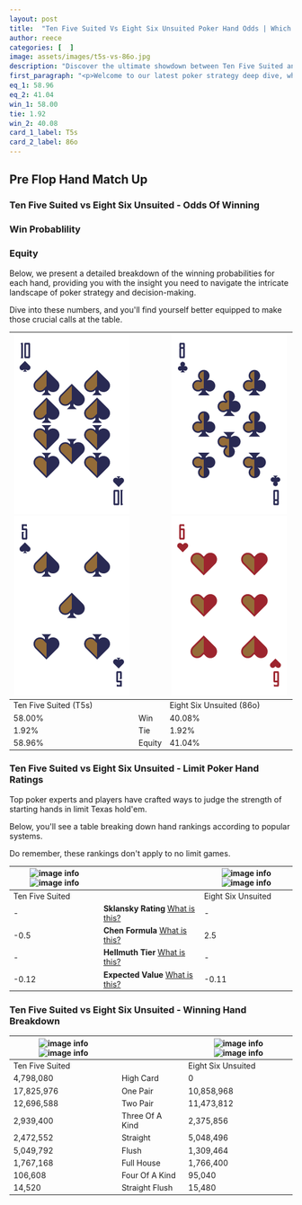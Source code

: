 ```yaml
---
layout: post
title:  "Ten Five Suited Vs Eight Six Unsuited Poker Hand Odds | Which Is The Better Hand In Poker? A Complete Guide"
author: reece
categories: [  ]
image: assets/images/t5s-vs-86o.jpg
description: "Discover the ultimate showdown between Ten Five Suited and Eight Six Unsuited in poker! Uncover the odds, strategies, and scenarios where one hand triumphs over the other. Get ready to up your poker game with this thrilling analysis."
first_paragraph: "<p>Welcome to our latest poker strategy deep dive, where we're pitting two distinct hands against each other in a high-stakes showdown: Ten Five Suited vs Eight Six Unsuited.</p><p>In the dynamic world of poker, every decision counts, and knowing which hand holds the upper hand is key to your success at the table.</p><p>In this article, we'll dissect these two hands, explore the scenarios where one dominates the other, and equip you with the knowledge to make strategic choices that can tip the odds in your favor.</p><p>Get ready to unravel the intriguing dynamics of these poker hands and elevate your game to new heights.</p>"
eq_1: 58.96
eq_2: 41.04
win_1: 58.00
tie: 1.92
win_2: 40.08
card_1_label: T5s
card_2_label: 86o
---
```




[comment]: # (sp0)

## Pre Flop Hand Match Up

<div class="table hand-ratings" markdown="1"> 



### Ten Five Suited vs Eight Six Unsuited - Odds Of Winning


  
<div class="row graphs"> 
<div class="col-lg-6">
    <h3>Win Probablility</h3>
    <canvas id="WinChart"></canvas>
</div>
<div class="col-lg-6">
    <h3>Equity</h3>
    <canvas id="EquityChart"></canvas>
</div>
</div>

  Below, we present a detailed breakdown of the winning probabilities for each hand, providing you with the insight you need to navigate the intricate landscape of poker strategy and decision-making. 

Dive into these numbers, and you'll find yourself better equipped to make those crucial calls at the table.


    
| ![image info](assets/images/hand1/t.png) ![image info](assets/images/hand1/5.png) |  | ![image info](assets/images/hand2/8.png) ![image info](assets/images/hand2/6o.png) |
| -------- | -------- | -------- |
| Ten Five Suited (T5s) |  | Eight Six Unsuited (86o) |
| 58.00% | Win | 40.08% |
| 1.92% | Tie | 1.92% |
| 58.96% | Equity | 41.04% |




[comment]: # (sp1)



### Ten Five Suited vs Eight Six Unsuited - Limit Poker Hand Ratings

Top poker experts and players have crafted ways to judge the strength of starting hands in limit Texas hold'em. 

Below, you'll see a table breaking down hand rankings according to popular systems. 

Do remember, these rankings don't apply to no limit games.


    
| ![image info](https://www.riverpairs.com/assets/images/hand1/t.png) ![image info](https://www.riverpairs.com/assets/images/hand1/5.png) |  | ![image info](https://www.riverpairs.com/assets/images/hand2/8.png) ![image info](https://www.riverpairs.com/assets/images/hand2/6o.png) |
| -------- | -------- | -------- |
| Ten Five Suited |  | Eight Six Unsuited |
| - | **Sklansky Rating** [What is this?](/sklansky-rating-explained) | - |
| -0.5 | **Chen Formula** [What is this?](/chen-formula-explained) | 2.5 |
| - | **Hellmuth Tier** [What is this?](/Hellmuth-tier-explained) | - |
| -0.12 | **Expected Value** [What is this?](/expected-value-explained) | -0.11 |




[comment]: # (sp2)



### Ten Five Suited vs Eight Six Unsuited - Winning Hand Breakdown


    
| ![image info](https://www.riverpairs.com/assets/images/hand1/t.png) ![image info](https://www.riverpairs.com/assets/images/hand1/5.png) |  | ![image info](https://www.riverpairs.com/assets/images/hand2/8.png) ![image info](https://www.riverpairs.com/assets/images/hand2/6o.png) |
| -------- | -------- | -------- |
| Ten Five Suited |  | Eight Six Unsuited |
| 4,798,080 | High Card | 0 |
| 17,825,976 | One Pair | 10,858,968 |
| 12,696,588 | Two Pair | 11,473,812 |
| 2,939,400 | Three Of A Kind | 2,375,856 |
| 2,472,552 | Straight | 5,048,496 |
| 5,049,792 | Flush | 1,309,464 |
| 1,767,168 | Full House | 1,766,400 |
| 106,608 | Four Of A Kind | 95,040 |
| 14,520 | Straight Flush | 15,480 |




[comment]: # (sp3)



</div>

[comment]: # (sp4)



[comment]: # (sp5)

